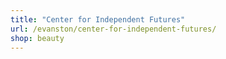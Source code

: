 ```yaml
---
title: "Center for Independent Futures"
url: /evanston/center-for-independent-futures/
shop: beauty
---
```


